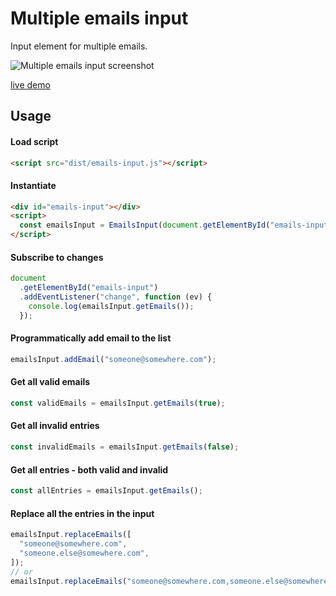 # Multiple emails input

Input element for multiple emails.

![Multiple emails input screenshot](https://koshilki.github.com/multiple-emails-input/assets/example.png)

[live demo](https://koshilki.github.io/multiple-emails-input/index.html)

## Usage

#### Load script

```html
<script src="dist/emails-input.js"></script>
```

#### Instantiate

```html
<div id="emails-input"></div>
<script>
  const emailsInput = EmailsInput(document.getElementById("emails-input"));
</script>
```

#### Subscribe to changes

```js
document
  .getElementById("emails-input")
  .addEventListener("change", function (ev) {
    console.log(emailsInput.getEmails());
  });
```

#### Programmatically add email to the list

```js
emailsInput.addEmail("someone@somewhere.com");
```

#### Get all valid emails

```js
const validEmails = emailsInput.getEmails(true);
```

#### Get all invalid entries

```js
const invalidEmails = emailsInput.getEmails(false);
```

#### Get all entries - both valid and invalid

```js
const allEntries = emailsInput.getEmails();
```

#### Replace all the entries in the input

```js
emailsInput.replaceEmails([
  "someone@somewhere.com",
  "someone.else@somewhere.com",
]);
// or
emailsInput.replaceEmails("someone@somewhere.com,someone.else@somewhere.com");
```
